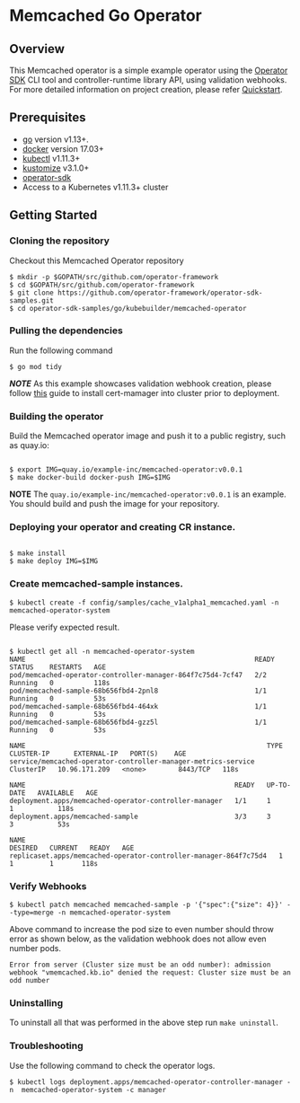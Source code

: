 # Memcached Go Operator

## Overview

This Memcached operator is a simple example operator using the [Operator SDK][operator_sdk] CLI tool and controller-runtime library API, using validation webhooks.
For more detailed information on project creation, please refer [Quickstart][quickstart].

## Prerequisites

- [go][go_tool] version v1.13+.
- [docker][docker_tool] version 17.03+
- [kubectl][kubectl_tool] v1.11.3+
- [kustomize][kustomize] v3.1.0+
- [operator-sdk][operator_install]
- Access to a Kubernetes v1.11.3+ cluster

## Getting Started

### Cloning the repository

Checkout this Memcached Operator repository

```
$ mkdir -p $GOPATH/src/github.com/operator-framework
$ cd $GOPATH/src/github.com/operator-framework
$ git clone https://github.com/operator-framework/operator-sdk-samples.git
$ cd operator-sdk-samples/go/kubebuilder/memcached-operator
```
### Pulling the dependencies

Run the following command

```
$ go mod tidy
```
***NOTE*** As this example showcases validation webhook creation, please follow [this][certmanager] guide to install cert-mamager into cluster prior to deployment.

### Building the operator

Build the Memcached operator image and push it to a public registry, such as quay.io:

```

$ export IMG=quay.io/example-inc/memcached-operator:v0.0.1
$ make docker-build docker-push IMG=$IMG
```

**NOTE** The `quay.io/example-inc/memcached-operator:v0.0.1` is an example. You should build and push the image for your repository.

### Deploying your operator and creating CR instance.
```shell

$ make install
$ make deploy IMG=$IMG
```
### Create memcached-sample instances.

```shell
$ kubectl create -f config/samples/cache_v1alpha1_memcached.yaml -n  memcached-operator-system
```

Please verify expected result.

```shell

$ kubectl get all -n memcached-operator-system 
NAME                                                         READY   STATUS    RESTARTS   AGE
pod/memcached-operator-controller-manager-864f7c75d4-7cf47   2/2     Running   0          118s
pod/memcached-sample-68b656fbd4-2pnl8                        1/1     Running   0          53s
pod/memcached-sample-68b656fbd4-464xk                        1/1     Running   0          53s
pod/memcached-sample-68b656fbd4-gzz5l                        1/1     Running   0          53s

NAME                                                            TYPE        CLUSTER-IP      EXTERNAL-IP   PORT(S)    AGE
service/memcached-operator-controller-manager-metrics-service   ClusterIP   10.96.171.209   <none>        8443/TCP   118s

NAME                                                    READY   UP-TO-DATE   AVAILABLE   AGE
deployment.apps/memcached-operator-controller-manager   1/1     1            1           118s
deployment.apps/memcached-sample                        3/3     3            3           53s

NAME                                                               DESIRED   CURRENT   READY   AGE
replicaset.apps/memcached-operator-controller-manager-864f7c75d4   1         1         1       118s
```

### Verify Webhooks
```
$ kubectl patch memcached memcached-sample -p '{"spec":{"size": 4}}' --type=merge -n memcached-operator-system
```
Above command to increase the pod size to even number should throw error as shown below, as the validation webhook does not allow even number pods.

```
Error from server (Cluster size must be an odd number): admission webhook "vmemcached.kb.io" denied the request: Cluster size must be an odd number
```


### Uninstalling

To uninstall all that was performed in the above step run `make uninstall`.

### Troubleshooting

Use the following command to check the operator logs.

```shell
$ kubectl logs deployment.apps/memcached-operator-controller-manager -n  memcached-operator-system -c manager

```

[go_tool]: https://golang.org/dl/
[kubectl_tool]: https://kubernetes.io/docs/tasks/tools/install-kubectl/
[docker_tool]: https://docs.docker.com/install/
[kustomize]: https://github.com/kubernetes-sigs/kustomize/blob/master/docs/INSTALL.md
[operator_sdk]: https://github.com/operator-framework/operator-sdk
[operator_install]: https://sdk.operatorframework.io/docs/install-operator-sdk/
[quickstart]: https://github.com/operator-framework/operator-sdk/blob/master/website/content/en/docs/kubebuilder/quickstart.md#implement-the-controller
[certmanager]: https://cert-manager.io/docs/installation/kubernetes/

